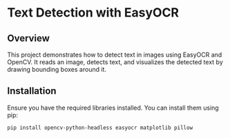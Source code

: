 # Text Detection with EasyOCR

## Overview
This project demonstrates how to detect text in images using EasyOCR and OpenCV. It reads an image, detects text, and visualizes the detected text by drawing bounding boxes around it.

## Installation
Ensure you have the required libraries installed. You can install them using pip:

```bash
pip install opencv-python-headless easyocr matplotlib pillow
